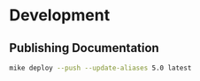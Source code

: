 # Development

## Publishing Documentation

```bash
mike deploy --push --update-aliases 5.0 latest
```
